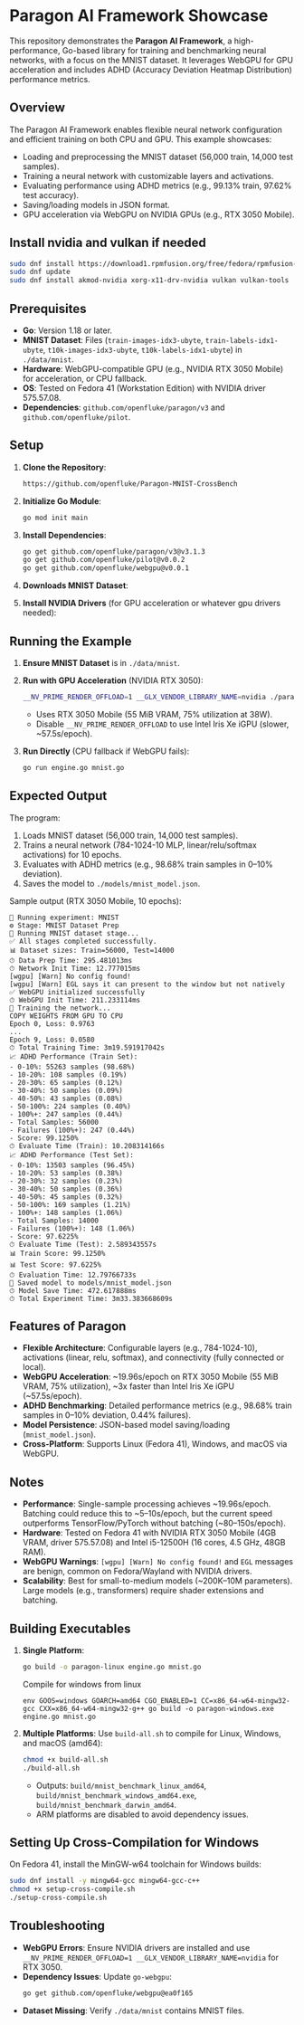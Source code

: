 # Paragon AI Framework Showcase

This repository demonstrates the **Paragon AI Framework**, a high-performance, Go-based library for training and benchmarking neural networks, with a focus on the MNIST dataset. It leverages WebGPU for GPU acceleration and includes ADHD (Accuracy Deviation Heatmap Distribution) performance metrics.

## Overview

The Paragon AI Framework enables flexible neural network configuration and efficient training on both CPU and GPU. This example showcases:

- Loading and preprocessing the MNIST dataset (56,000 train, 14,000 test samples).
- Training a neural network with customizable layers and activations.
- Evaluating performance using ADHD metrics (e.g., 99.13% train, 97.62% test accuracy).
- Saving/loading models in JSON format.
- GPU acceleration via WebGPU on NVIDIA GPUs (e.g., RTX 3050 Mobile).

## Install nvidia and vulkan if needed

```bash
sudo dnf install https://download1.rpmfusion.org/free/fedora/rpmfusion-free-release-$(rpm -E %fedora).noarch.rpm https://download1.rpmfusion.org/nonfree/fedora/rpmfusion-nonfree-release-$(rpm -E %fedora).noarch.rpm
sudo dnf update
sudo dnf install akmod-nvidia xorg-x11-drv-nvidia vulkan vulkan-tools
```

## Prerequisites

- **Go**: Version 1.18 or later.
- **MNIST Dataset**: Files (`train-images-idx3-ubyte`, `train-labels-idx1-ubyte`, `t10k-images-idx3-ubyte`, `t10k-labels-idx1-ubyte`) in `./data/mnist`.
- **Hardware**: WebGPU-compatible GPU (e.g., NVIDIA RTX 3050 Mobile) for acceleration, or CPU fallback.
- **OS**: Tested on Fedora 41 (Workstation Edition) with NVIDIA driver 575.57.08.
- **Dependencies**: `github.com/openfluke/paragon/v3` and `github.com/openfluke/pilot`.

## Setup

1. **Clone the Repository**:

   ```bash
   https://github.com/openfluke/Paragon-MNIST-CrossBench
   ```

2. **Initialize Go Module**:

   ```bash
   go mod init main
   ```

3. **Install Dependencies**:

   ```bash
   go get github.com/openfluke/paragon/v3@v3.1.3
   go get github.com/openfluke/pilot@v0.0.2
   go get github.com/openfluke/webgpu@v0.0.1
   ```

4. **Downloads MNIST Dataset**:

5. **Install NVIDIA Drivers** (for GPU acceleration or whatever gpu drivers needed):

## Running the Example

1. **Ensure MNIST Dataset** is in `./data/mnist`.
2. **Run with GPU Acceleration** (NVIDIA RTX 3050):

   ```bash
   __NV_PRIME_RENDER_OFFLOAD=1 __GLX_VENDOR_LIBRARY_NAME=nvidia ./paragon-linux
   ```

   - Uses RTX 3050 Mobile (55 MiB VRAM, 75% utilization at 38W).
   - Disable `__NV_PRIME_RENDER_OFFLOAD` to use Intel Iris Xe iGPU (slower, ~57.5s/epoch).

3. **Run Directly** (CPU fallback if WebGPU fails):
   ```bash
   go run engine.go mnist.go
   ```

## Expected Output

The program:

1. Loads MNIST dataset (56,000 train, 14,000 test samples).
2. Trains a neural network (784-1024-10 MLP, linear/relu/softmax activations) for 10 epochs.
3. Evaluates with ADHD metrics (e.g., 98.68% train samples in 0–10% deviation).
4. Saves the model to `./models/mnist_model.json`.

Sample output (RTX 3050 Mobile, 10 epochs):

```
🚀 Running experiment: MNIST
⚙ Stage: MNIST Dataset Prep
🔧 Running MNIST dataset stage...
✅ All stages completed successfully.
📊 Dataset sizes: Train=56000, Test=14000
⏱ Data Prep Time: 295.481013ms
⏱ Network Init Time: 12.777015ms
[wgpu] [Warn] No config found!
[wgpu] [Warn] EGL says it can present to the window but not natively
✅ WebGPU initialized successfully
⏱ WebGPU Init Time: 211.233114ms
🧠 Training the network...
COPY WEIGHTS FROM GPU TO CPU
Epoch 0, Loss: 0.9763
...
Epoch 9, Loss: 0.0580
⏱ Total Training Time: 3m19.591917042s
📈 ADHD Performance (Train Set):
- 0-10%: 55263 samples (98.68%)
- 10-20%: 108 samples (0.19%)
- 20-30%: 65 samples (0.12%)
- 30-40%: 50 samples (0.09%)
- 40-50%: 43 samples (0.08%)
- 50-100%: 224 samples (0.40%)
- 100%+: 247 samples (0.44%)
- Total Samples: 56000
- Failures (100%+): 247 (0.44%)
- Score: 99.1250%
⏱ Evaluate Time (Train): 10.208314166s
📈 ADHD Performance (Test Set):
- 0-10%: 13503 samples (96.45%)
- 10-20%: 53 samples (0.38%)
- 20-30%: 32 samples (0.23%)
- 30-40%: 50 samples (0.36%)
- 40-50%: 45 samples (0.32%)
- 50-100%: 169 samples (1.21%)
- 100%+: 148 samples (1.06%)
- Total Samples: 14000
- Failures (100%+): 148 (1.06%)
- Score: 97.6225%
⏱ Evaluate Time (Test): 2.589343557s
📊 Train Score: 99.1250%
📊 Test Score: 97.6225%
⏱ Evaluation Time: 12.79766733s
💾 Saved model to models/mnist_model.json
⏱ Model Save Time: 472.617888ms
⏱ Total Experiment Time: 3m33.383668609s
```

## Features of Paragon

- **Flexible Architecture**: Configurable layers (e.g., 784-1024-10), activations (linear, relu, softmax), and connectivity (fully connected or local).
- **WebGPU Acceleration**: ~19.96s/epoch on RTX 3050 Mobile (55 MiB VRAM, 75% utilization), ~3x faster than Intel Iris Xe iGPU (~57.5s/epoch).
- **ADHD Benchmarking**: Detailed performance metrics (e.g., 98.68% train samples in 0–10% deviation, 0.44% failures).
- **Model Persistence**: JSON-based model saving/loading (`mnist_model.json`).
- **Cross-Platform**: Supports Linux (Fedora 41), Windows, and macOS via WebGPU.

## Notes

- **Performance**: Single-sample processing achieves ~19.96s/epoch. Batching could reduce this to ~5–10s/epoch, but the current speed outperforms TensorFlow/PyTorch without batching (~80–150s/epoch).
- **Hardware**: Tested on Fedora 41 with NVIDIA RTX 3050 Mobile (4GB VRAM, driver 575.57.08) and Intel i5-12500H (16 cores, 4.5 GHz, 48GB RAM).
- **WebGPU Warnings**: `[wgpu] [Warn] No config found!` and `EGL` messages are benign, common on Fedora/Wayland with NVIDIA drivers.
- **Scalability**: Best for small-to-medium models (~200K–10M parameters). Large models (e.g., transformers) require shader extensions and batching.

## Building Executables

1. **Single Platform**:

   ```bash
   go build -o paragon-linux engine.go mnist.go
   ```

   Compile for windows from linux

   ```
   env GOOS=windows GOARCH=amd64 CGO_ENABLED=1 CC=x86_64-w64-mingw32-gcc CXX=x86_64-w64-mingw32-g++ go build -o paragon-windows.exe engine.go mnist.go
   ```

2. **Multiple Platforms**:
   Use `build-all.sh` to compile for Linux, Windows, and macOS (amd64):
   ```bash
   chmod +x build-all.sh
   ./build-all.sh
   ```
   - Outputs: `build/mnist_benchmark_linux_amd64`, `build/mnist_benchmark_windows_amd64.exe`, `build/mnist_benchmark_darwin_amd64`.
   - ARM platforms are disabled to avoid dependency issues.

## Setting Up Cross-Compilation for Windows

On Fedora 41, install the MinGW-w64 toolchain for Windows builds:

```bash
sudo dnf install -y mingw64-gcc mingw64-gcc-c++
chmod +x setup-cross-compile.sh
./setup-cross-compile.sh
```

## Troubleshooting

- **WebGPU Errors**: Ensure NVIDIA drivers are installed and use `__NV_PRIME_RENDER_OFFLOAD=1 __GLX_VENDOR_LIBRARY_NAME=nvidia` for RTX 3050.
- **Dependency Issues**: Update `go-webgpu`:
  ```bash
  go get github.com/openfluke/webgpu@ea0f165
  ```
- **Dataset Missing**: Verify `./data/mnist` contains MNIST files.
